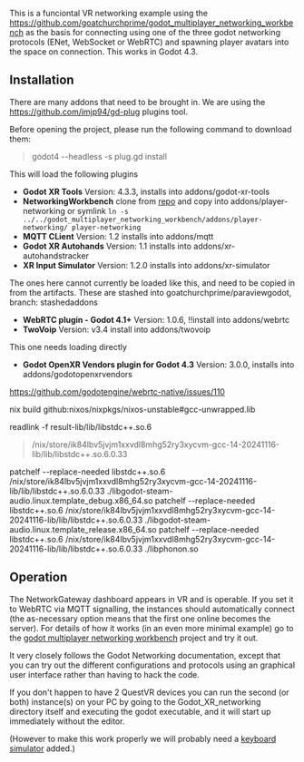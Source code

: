 
This is a funciontal VR networking example using the https://github.com/goatchurchprime/godot_multiplayer_networking_workbench as 
the basis for connecting using one of the three godot networking protocols (ENet, WebSocket or WebRTC) and spawning player avatars 
into the space on connection.  This works in Godot 4.3.

## Installation

There are many addons that need to be brought in.  We are using the https://github.com/imjp94/gd-plug plugins tool.

Before opening the project, please run the following command to download them:

> godot4 --headless -s plug.gd install 

This will load the following plugins

* **Godot XR Tools** Version: 4.3.3, installs into addons/godot-xr-tools
* **NetworkingWorkbench** clone from [repo](https://github.com/goatchurchprime/godot_multiplayer_networking_workbench) and copy into addons/player-networking or symlink `ln -s ../../godot_multiplayer_networking_workbench/addons/player-networking/ player-networking`
*  **MQTT CLient** Version: 1.2 installs into addons/mqtt
*  **Godot XR Autohands** Version: 1.1 installs into addons/xr-autohandstracker
*  **XR Input Simulator** Version: 1.2.0 installs into addons/xr-simulator


The ones here cannot currently be loaded like this, and need to be copied in from the artifacts.
These are stashed into goatchurchprime/paraviewgodot, branch: stashedaddons

*  **WebRTC plugin - Godot 4.1+** Version: 1.0.6, !!install into addons/webrtc
*  **TwoVoip** Version: v3.4 install into addons/twovoip

This one needs loading directly

*  **Godot OpenXR Vendors plugin for Godot 4.3** Version: 3.0.0, installs into addons/godotopenxrvendors



https://github.com/godotengine/webrtc-native/issues/110

nix build github:nixos/nixpkgs/nixos-unstable#gcc-unwrapped.lib

readlink -f result-lib/lib/libstdc++.so.6
> /nix/store/ik84lbv5jvjm1xxvdl8mhg52ry3xycvm-gcc-14-20241116-lib/lib/libstdc++.so.6.0.33

patchelf --replace-needed libstdc++.so.6 /nix/store/ik84lbv5jvjm1xxvdl8mhg52ry3xycvm-gcc-14-20241116-lib/lib/libstdc++.so.6.0.33 ./libgodot-steam-audio.linux.template_debug.x86_64.so
patchelf --replace-needed libstdc++.so.6 /nix/store/ik84lbv5jvjm1xxvdl8mhg52ry3xycvm-gcc-14-20241116-lib/lib/libstdc++.so.6.0.33 ./libgodot-steam-audio.linux.template_release.x86_64.so
patchelf --replace-needed libstdc++.so.6 /nix/store/ik84lbv5jvjm1xxvdl8mhg52ry3xycvm-gcc-14-20241116-lib/lib/libstdc++.so.6.0.33 ./libphonon.so



## Operation

The NetworkGateway dashboard appears in VR and is operable.  If you set it to WebRTC via MQTT signalling, the 
instances should automatically connect (the as-necessary option means that the first one online becomes the server).
For details of how it works (in an even more minimal example) go to the 
[godot multiplayer networking workbench](https://github.com/goatchurchprime/godot_multiplayer_networking_workbench) project 
and try it out.

It very closely follows the Godot Networking documentation, except that you can try out the different 
configurations and protocols using an graphical user interface rather than having to hack the code.

If you don't happen to have 2 QuestVR devices you can run the second (or both) instance(s) on your PC by going to the 
Godot_XR_networking directory itself and executing the godot executable, and it will start up 
immediately without the editor.  

(However to make this work properly we will probably need a [keyboard simulator](https://github.com/GodotVR/godot-xr-tools/issues/93) added.)

